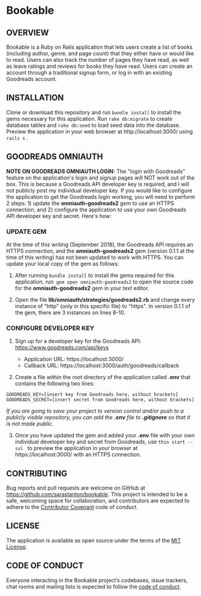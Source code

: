 # Bookable

## OVERVIEW

Bookable is a Ruby on Rails application that lets users create a list of books (including author, genre, and page count) that they either have or would like to read. Users can also track the number of pages they have read, as well as leave ratings and reviews for books they have read. Users can create an account through a traditional signup form, or log in with an existing Goodreads account.

## INSTALLATION

Clone or download this repository and run ```bundle install``` to install the gems necessary for this application. Run ```rake db:migrate``` to create database tables and ```rake db:seed``` to load seed data into the database. Preview the application in your web browser at http://localhost:3000/ using ```rails s``` .

## GOODREADS OMNIAUTH
**NOTE ON GOODREADS OMNIAUTH LOGIN:** The "login with Goodreads" feature on the application's login and signup pages will NOT work out of the box. This is because a Goodreads API developer key is required, and I will not publicly post my individual developer key. If you would like to configure the application to get the Goodreads login working, you will need to perform 2 steps: 1) update the **omniauth-goodreads2** gem to use an HTTPS connection, and 2) configure the application to use your own Goodreads API developer key and secret. Here's how:

### UPDATE GEM
At the time of this writing (September 2018), the Goodreads API requires an HTTPS connection, and the **omniauth-goodreads2** gem (version 0.1.1 at the time of this writing) has not been updated to work with HTTPS. You can update your local copy of the gem as follows:

  1) After running ```bundle install``` to install the gems required for this application, run``` gem open omniauth-goodreads2``` to open the source code for the **omniauth-goodreads2** gem in your text editor.

  2) Open the file **lib/omniauth/strategies/goodreads2.rb** and change every instance of "http" (only in this specific file) to "https". In version 0.1.1 of the gem, there are 3 instances on lines 8-10.

### CONFIGURE DEVELOPER KEY

  1) Sign up for a developer key for the Goodreads API: https://www.goodreads.com/api/keys
     * Application URL: https://localhost:3000/
     * Callback URL: https://localhost:3000/auth/goodreads/callback

  2) Create a file within the root directory of the application called **.env** that contains the following two lines:

    GOODREADS_KEY=[insert key from Goodreads here, without brackets]
    GOODREADS_SECRET=[insert secret from Goodreads here, without brackets]

  _If you are going to save your project to version control and/or push to a publicly visible repository, you can add the **.env** file to **.gitignore** so that it is not made public._

  3) Once you have updated the gem and added your **.env** file with your own individual developer key and secret from Goodreads, use  ```thin start --ssl ``` to preview the application in your browser at https://localhost:3000/ with an HTTPS connection.


## CONTRIBUTING

Bug reports and pull requests are welcome on GitHub at https://github.com/sarastanton/bookable. This project is intended to be a safe, welcoming space for collaboration, and contributors are expected to adhere to the [Contributor Covenant](http://contributor-covenant.org) code of conduct.

## LICENSE

The application is available as open source under the terms of the [MIT License](https://opensource.org/licenses/MIT).

## CODE OF CONDUCT

Everyone interacting in the Bookable project’s codebases, issue trackers, chat rooms and mailing lists is expected to follow the [code of conduct](https://github.com/sarastanton/bookable/blob/master/CODE_OF_CONDUCT.md).
